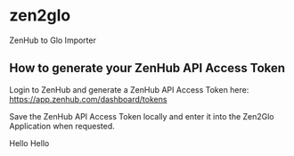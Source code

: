 # zen2glo
ZenHub to Glo Importer

## How to generate your ZenHub API Access Token

Login to ZenHub and generate a ZenHub API Access Token here:
https://app.zenhub.com/dashboard/tokens

Save the ZenHub API Access Token locally and enter it into the Zen2Glo Application when requested.

Hello Hello